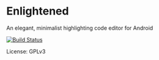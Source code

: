 
# Enlightened

An elegant, minimalist highlighting code editor for Android

[![Build Status](https://travis-ci.org/0xFireball/Enlightened.svg?branch=master)](https://travis-ci.org/0xFireball/Enlightened)

License: GPLv3
